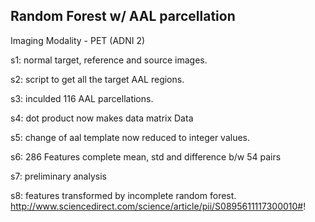 Random Forest w/ AAL parcellation  
----------------------------------------------------------------------

Imaging Modality - PET (ADNI 2)

s1: normal target, reference and source images.

s2: script to get all the target AAL regions.

s3: inculded 116 AAL parcellations.

s4: dot product now makes data matrix Data

s5: change of aal template now reduced to integer values.

s6: 286 Features complete mean, std and difference b/w 54 pairs

s7: preliminary analysis

s8: features transformed by incomplete random forest.   http://www.sciencedirect.com/science/article/pii/S0895611117300010#! 